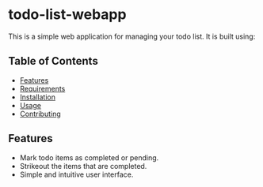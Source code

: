 # todo-list-webapp
 This is a simple web application for managing your todo list. It is built using:

## Table of Contents
- [Features](#features)
- [Requirements](#requirements)
- [Installation](#installation)
- [Usage](#usage)
- [Contributing](#contributing)
 
## Features

- Mark todo items as completed or pending.
- Strikeout the items that are completed.
- Simple and intuitive user interface.

